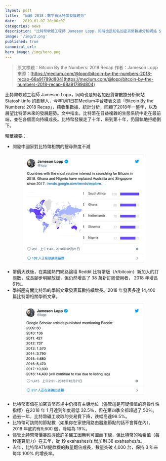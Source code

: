 ```yaml
---
layout: post
title:  "回顧 2018：數字看比特幣發展趨勢"
date:   2019-01-07 20:00:07
categories: news
description: "比特幣軟體工程師 Jameson Lopp，同時也是知名加密貨幣數據分析網站 Statoshi.info 的創辦人，今年1月1日在Medium平台發表文章「Bitcoin By the Numbers: 2018 Recap」"
image: '/img/2.png'
published: true
canonical_url: 
hero_image: /img/hero.png
---
```


> 原文標題：Bitcoin By the Numbers: 2018 Recap 作者：Jameson Lopp
> 來源：[https://medium.com/@lopp/bitcoin-by-the-numbers-2018-recap-68a91789d804](https://medium.com/@lopp/bitcoin-by-the-numbers-2018-recap-68a91789d804)

比特幣軟體工程師 Jameson Lopp，同時也是知名加密貨幣數據分析網站 Statoshi.info 的創辦人，今年1月1日在Medium平台發表文章「Bitcoin By the Numbers: 2018 Recap」，藉收集數據、統計分析，回顧了2018年一整年，以及展望比特幣未來的發展趨勢。文中指出，比特幣在日益複雜的生態系統中走在最前端，並在各個面向持續成長。比特幣發展走了十年，來到第十年，仍固執地拒絕倒下。

精華摘要：

* 開發中國家對比特幣相關的搜尋熱度不減

<div align="center"><img width="400" src="/img/2.png"/></div>

* 幣價大跌後，在美國熱門網路論壇 Reddit 比特幣版（/r/bitcoin）新加入的訂閱數，成長腳步明顯放緩，但仍然增長了 38 萬新訂閱使用者， 2018 年增長 61％。
* 學術圈有關比特幣的學術文章發表篇數持續增長。2018 年發表多達 14,400 篇比特幣相關學術文章。

<div align="center"><img width="400" src="/img/3.png"/></div>

* 比特幣市值在加密貨幣市場中仍擁有主導地位（儘管這是可疑價值的高操作性指標）在2018 年 1 月達到年度最低 32.5％，但在第四季全都超過了 50％。
* 過去一年，比特幣礦工收取的交易費下降，跌幅高達99.5%。
* 比特幣可訪問的節點數（如果你在家使用路由器跑節點的話不會算在內），2018 年底約有9,600 個，降幅為 19%。
* 儘管比特幣幣價暴跌導致許多礦工因無利可圖而下線，但比特幣的哈希值（每秒運算能力）在去年，從 19 exahashes/s 增加到 38 exahashes/s。
* 去年，比特幣ATM提款機的數量翻倍成長，數量突破 4,000 台，保持 3 年來每年 100% 的增長率。